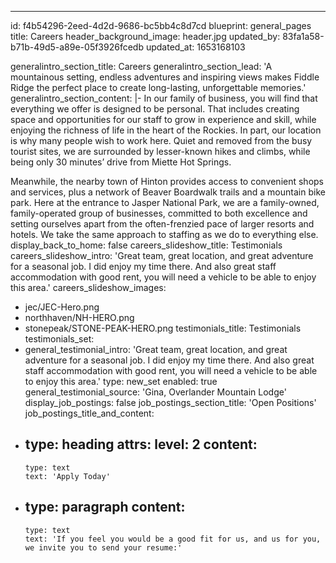 ---
id: f4b54296-2eed-4d2d-9686-bc5bb4c8d7cd
blueprint: general_pages
title: Careers
header_background_image: header.jpg
updated_by: 83fa1a58-b71b-49d5-a89e-05f3926fcedb
updated_at: 1653168103

generalintro_section_title: Careers
generalintro_section_lead: 'A mountainous setting, endless adventures and inspiring views makes Fiddle Ridge the perfect place to create long-lasting, unforgettable memories.'
generalintro_section_content: |-
  In our family of business, you will find that everything we offer is designed to be personal. That includes creating space and opportunities for our staff to grow in experience and skill, while enjoying the richness of life in the heart of the Rockies. In part, our location is why many people wish to work here. Quiet and removed from the busy tourist sites, we are surrounded by lesser-known hikes and climbs, while being only 30 minutes’ drive from Miette Hot Springs.

  Meanwhile, the nearby town of Hinton provides access to convenient shops and services, plus a network of Beaver Boardwalk trails and a mountain bike park. Here at the entrance to Jasper National Park, we are a family-owned, family-operated group of businesses, committed to both excellence and setting ourselves apart from the often-frenzied pace of larger resorts and hotels. We take the same approach to staffing as we do to everything else.
display_back_to_home: false
careers_slideshow_title: Testimonials
careers_slideshow_intro: 'Great team, great location, and great adventure for a seasonal job. I did enjoy my time there. And also great staff accommodation with good rent, you will need a vehicle to be able to enjoy this area.'
careers_slideshow_images:
  - jec/JEC-Hero.png
  - northhaven/NH-HERO.png
  - stonepeak/STONE-PEAK-HERO.png
testimonials_title: Testimonials
testimonials_set:
  -
    general_testimonial_intro: 'Great team, great location, and great adventure for a seasonal job. I did enjoy my time there. And also great staff accommodation with good rent, you will need a vehicle to be able to enjoy this area.'
    type: new_set
    enabled: true
    general_testimonial_source: 'Gina, Overlander Mountain Lodge'
display_job_postings: false
job_postings_section_title: 'Open Positions'
job_postings_title_and_content:
  -
    type: heading
    attrs:
      level: 2
    content:
      -
        type: text
        text: 'Apply Today'
  -
    type: paragraph
    content:
      -
        type: text
        text: 'If you feel you would be a good fit for us, and us for you, we invite you to send your resume:'

